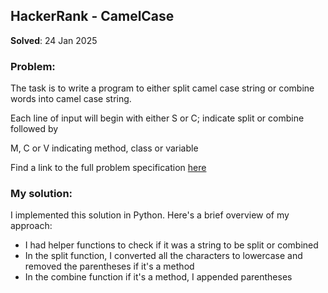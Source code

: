 ## HackerRank - CamelCase

**Solved**: 24 Jan 2025

### Problem:

The task is to write a program to either split camel case string or combine words into camel case string.

Each line of input will begin with either S or C; indicate split or combine followed by

M, C or V indicating method, class or variable

Find a link to the full problem specification [here](https://www.hackerrank.com/challenges/three-month-preparation-kit-camel-case/problem)

### My solution:

I implemented this solution in Python. Here's a brief overview of my approach:

* I had helper functions to check if it was a string to be split or combined
* In the split function, I converted all the characters to lowercase and removed the parentheses if it's a method
* In the combine function if it's a method, I appended parentheses
